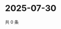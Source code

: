 # 2025-07-30

共 0 条

<!-- BEGIN ZHIHUVIDEO -->
<!-- 最后更新时间 Wed Jul 30 2025 20:25:05 GMT+0800 (China Standard Time) -->

<!-- END ZHIHUVIDEO -->
